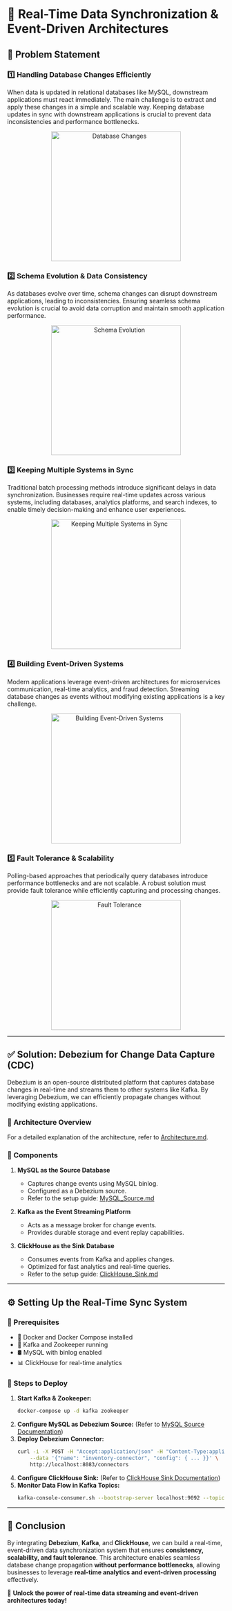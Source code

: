 # 🚀 Real-Time Data Synchronization & Event-Driven Architectures

## 📌 Problem Statement

### 1️⃣ Handling Database Changes Efficiently
When data is updated in relational databases like MySQL, downstream applications must react immediately. The main challenge is to extract and apply these changes in a simple and scalable way. Keeping database updates in sync with downstream applications is crucial to prevent data inconsistencies and performance bottlenecks.

<div style="text-align: center;">
  <img src="https://github.com/user-attachments/assets/fcd631b6-6a60-42d1-b331-ea3fa211af92" width="300" height="300" alt="Database Changes">
</div>

### 2️⃣ Schema Evolution & Data Consistency
As databases evolve over time, schema changes can disrupt downstream applications, leading to inconsistencies. Ensuring seamless schema evolution is crucial to avoid data corruption and maintain smooth application performance.

<div style="text-align: center;">
  <img src="https://github.com/user-attachments/assets/c04363e9-d5ea-4857-b6d3-3590b23df09a" width="300" height="300" alt="Schema Evolution">
</div>

### 3️⃣ Keeping Multiple Systems in Sync
Traditional batch processing methods introduce significant delays in data synchronization. Businesses require real-time updates across various systems, including databases, analytics platforms, and search indexes, to enable timely decision-making and enhance user experiences.

<div style="text-align: center;">
  <img src="https://github.com/user-attachments/assets/070d3264-659a-449e-940d-a920a7f569a2" width="300" height="300" alt="Keeping Multiple Systems in Sync">
</div>

### 4️⃣ Building Event-Driven Systems
Modern applications leverage event-driven architectures for microservices communication, real-time analytics, and fraud detection. Streaming database changes as events without modifying existing applications is a key challenge.

<div style="text-align: center;">
  <img src="https://github.com/user-attachments/assets/43e2204c-28fb-4107-bc25-09db0a6e3e70" width="300" height="300" alt="Building Event-Driven Systems">
</div>

### 5️⃣ Fault Tolerance & Scalability
Polling-based approaches that periodically query databases introduce performance bottlenecks and are not scalable. A robust solution must provide fault tolerance while efficiently capturing and processing changes.

<div style="text-align: center;">
  <img src="https://github.com/user-attachments/assets/1dd75a3f-bbc5-4b1d-9125-8fdb8d2a6e0f" width="300" height="300" alt="Fault Tolerance">
</div>

---

## ✅ Solution: Debezium for Change Data Capture (CDC)
Debezium is an open-source distributed platform that captures database changes in real-time and streams them to other systems like Kafka. By leveraging Debezium, we can efficiently propagate changes without modifying existing applications.

### 📌 Architecture Overview
For a detailed explanation of the architecture, refer to [Architecture.md](https://github.com/Datavolt/debezium-cdc/blob/main/docs/Architecture.md).

### 🔗 Components
1. **MySQL as the Source Database**
   - Captures change events using MySQL binlog.
   - Configured as a Debezium source.
   - Refer to the setup guide: [MySQL_Source.md](https://github.com/Datavolt/debezium-cdc/blob/main/docs/MySQL_Source.md)

2. **Kafka as the Event Streaming Platform**
   - Acts as a message broker for change events.
   - Provides durable storage and event replay capabilities.

3. **ClickHouse as the Sink Database**
   - Consumes events from Kafka and applies changes.
   - Optimized for fast analytics and real-time queries.
   - Refer to the setup guide: [ClickHouse_Sink.md](https://github.com/Datavolt/debezium-cdc/blob/main/docs/Clickhouse_Sink.md)

---

## ⚙️ Setting Up the Real-Time Sync System
### 📌 Prerequisites
- 🐳 Docker and Docker Compose installed
- 🦜 Kafka and Zookeeper running
- 🛢️ MySQL with binlog enabled
- 📊 ClickHouse for real-time analytics

### 🚀 Steps to Deploy
1. **Start Kafka & Zookeeper:**
   ```bash
   docker-compose up -d kafka zookeeper
   ```
2. **Configure MySQL as Debezium Source:** (Refer to [MySQL Source Documentation](https://github.com/Datavolt/debezium-cdc/blob/main/docs/MySQL_Source.md))
3. **Deploy Debezium Connector:**
   ```bash
   curl -i -X POST -H "Accept:application/json" -H "Content-Type:application/json" \
       --data '{"name": "inventory-connector", "config": { ... }}' \
       http://localhost:8083/connectors
   ```
4. **Configure ClickHouse Sink:** (Refer to [ClickHouse Sink Documentation](https://github.com/Datavolt/debezium-cdc/blob/main/docs/Clickhouse_Sink.md))
5. **Monitor Data Flow in Kafka Topics:**
   ```bash
   kafka-console-consumer.sh --bootstrap-server localhost:9092 --topic dbserver1.inventory.customers --from-beginning
   ```

---

## 🎯 Conclusion
By integrating **Debezium**, **Kafka**, and **ClickHouse**, we can build a real-time, event-driven data synchronization system that ensures **consistency, scalability, and fault tolerance**. This architecture enables seamless database change propagation **without performance bottlenecks**, allowing businesses to leverage **real-time analytics and event-driven processing** effectively.

🚀 **Unlock the power of real-time data streaming and event-driven architectures today!**
